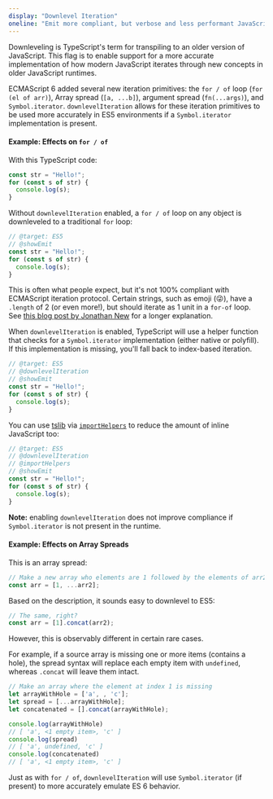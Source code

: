 ```yaml
---
display: "Downlevel Iteration"
oneline: "Emit more compliant, but verbose and less performant JavaScript for iteration."
---
```


Downleveling is TypeScript's term for transpiling to an older version of JavaScript.
This flag is to enable support for a more accurate implementation of how modern JavaScript iterates through new concepts in older JavaScript runtimes.

ECMAScript 6 added several new iteration primitives: the `for / of` loop (`for (el of arr)`), Array spread (`[a, ...b]`), argument spread (`fn(...args)`), and `Symbol.iterator`.
`downlevelIteration` allows for these iteration primitives to be used more accurately in ES5 environments if a `Symbol.iterator` implementation is present.

#### Example: Effects on `for / of`

With this TypeScript code:

```ts twoslash
const str = "Hello!";
for (const s of str) {
  console.log(s);
}
```

Without `downlevelIteration` enabled, a `for / of` loop on any object is downleveled to a traditional `for` loop:

```ts twoslash
// @target: ES5
// @showEmit
const str = "Hello!";
for (const s of str) {
  console.log(s);
}
```

This is often what people expect, but it's not 100% compliant with ECMAScript iteration protocol.
Certain strings, such as emoji (😜), have a `.length` of 2 (or even more!), but should iterate as 1 unit in a `for-of` loop.
See [this blog post by Jonathan New](https://blog.jonnew.com/posts/poo-dot-length-equals-two) for a longer explanation.

When `downlevelIteration` is enabled, TypeScript will use a helper function that checks for a `Symbol.iterator` implementation (either native or polyfill).
If this implementation is missing, you'll fall back to index-based iteration.

```ts twoslash
// @target: ES5
// @downlevelIteration
// @showEmit
const str = "Hello!";
for (const s of str) {
  console.log(s);
}
```

You can use [tslib](https://www.npmjs.com/package/tslib) via [`importHelpers`](#importHelpers) to reduce the amount of inline JavaScript too:

```ts twoslash
// @target: ES5
// @downlevelIteration
// @importHelpers
// @showEmit
const str = "Hello!";
for (const s of str) {
  console.log(s);
}
```

**Note:** enabling `downlevelIteration` does not improve compliance if `Symbol.iterator` is not present in the runtime.

#### Example: Effects on Array Spreads

This is an array spread:

```js
// Make a new array who elements are 1 followed by the elements of arr2
const arr = [1, ...arr2];
```

Based on the description, it sounds easy to downlevel to ES5:

```js
// The same, right?
const arr = [1].concat(arr2);
```

However, this is observably different in certain rare cases.

For example, if a source array is missing one or more items (contains a hole), the spread syntax will replace each empty item with `undefined`, whereas `.concat` will leave them intact.

```js
// Make an array where the element at index 1 is missing
let arrayWithHole = ['a', , 'c'];
let spread = [...arrayWithHole];
let concatenated = [].concat(arrayWithHole);

console.log(arrayWithHole)
// [ 'a', <1 empty item>, 'c' ]
console.log(spread)
// [ 'a', undefined, 'c' ]
console.log(concatenated)
// [ 'a', <1 empty item>, 'c' ]
```

Just as with `for / of`, `downlevelIteration` will use `Symbol.iterator` (if present) to more accurately emulate ES 6 behavior.
